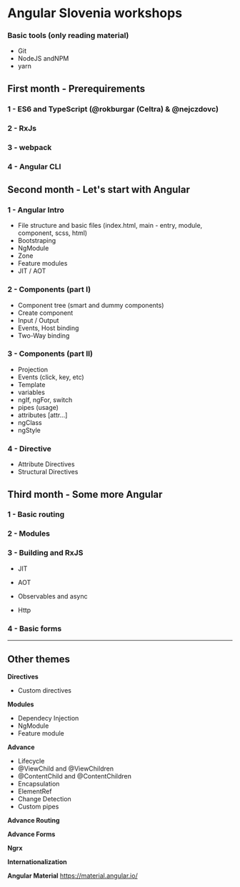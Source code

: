 # Angular Slovenia workshops

### Basic tools (only reading material)
* Git
* NodeJS andNPM
* yarn

## First month - Prerequirements

### 1 - ES6 and TypeScript (@rokburgar (Celtra) & @nejczdovc)

### 2 - RxJs

### 3 - webpack

### 4 - Angular CLI


## Second month - Let's start with Angular

### 1 - Angular Intro
* File structure and basic files (index.html, main - entry, module, component, scss, html)
* Bootstraping
* NgModule
* Zone
* Feature modules
* JIT / AOT

### 2 - Components (part I)
* Component tree (smart and dummy components)
* Create component
* Input / Output
* Events, Host binding
* Two-Way binding

### 3 - Components (part II)
* Projection
* Events (click, key, etc)
* Template
 * variables
 * ngIf, ngFor, switch
 * pipes (usage)
 * attributes [attr...]
 * ngClass
 * ngStyle

### 4 - Directive
* Attribute Directives
* Structural Directives


## Third month - Some more Angular

### 1 - Basic routing

### 2 - Modules

### 3 - Building and RxJS
* JIT
* AOT

* Observables and async
* Http

### 4 - Basic forms

---

## Other themes

**Directives**
* Custom directives

**Modules**
* Dependecy Injection
* NgModule
* Feature module

**Advance**
* Lifecycle
* @ViewChild and @ViewChildren
* @ContentChild and @ContentChildren
* Encapsulation
* ElementRef
* Change Detection
* Custom pipes

**Advance Routing**

**Advance Forms**

**Ngrx**

**Internationalization**

**Angular Material**
https://material.angular.io/
